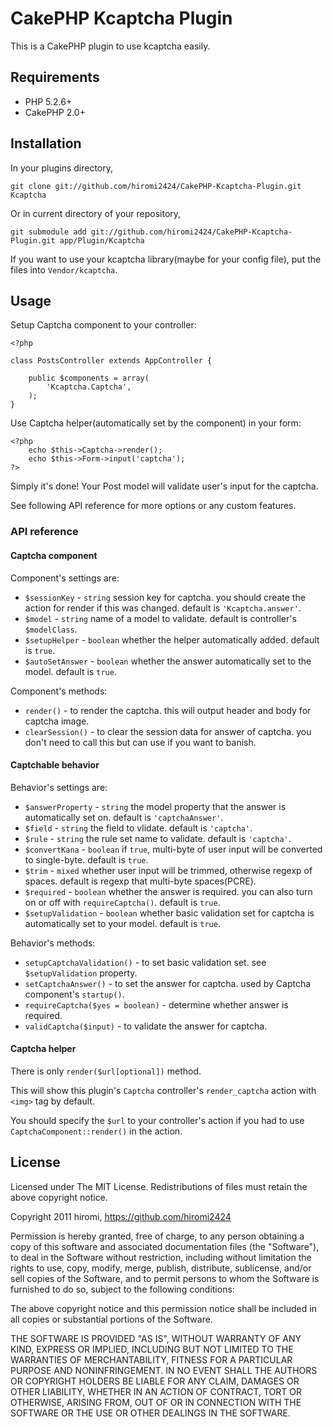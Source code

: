 # CakePHP Kcaptcha Plugin #

This is a CakePHP plugin to use kcaptcha easily.

## Requirements

- PHP 5.2.6+
- CakePHP 2.0+

## Installation

In your plugins directory,

	git clone git://github.com/hiromi2424/CakePHP-Kcaptcha-Plugin.git Kcaptcha

Or in current directory of your repository,

	git submodule add git://github.com/hiromi2424/CakePHP-Kcaptcha-Plugin.git app/Plugin/Kcaptcha

If you want to use your kcaptcha library(maybe for your config file), put the files into `Vendor/kcaptcha`.

## Usage

Setup Captcha component to your controller:


	<?php
	
	class PostsController extends AppController {
	
		public $components = array(
			'Kcaptcha.Captcha',
		);
	}


Use Captcha helper(automatically set by the component) in your form:

	<?php
		echo $this->Captcha->render();
		echo $this->Form->input('captcha');
	?>

Simply it's done! Your Post model will validate user's input for the captcha.

See following API reference for more options or any custom features.

### API reference

#### Captcha component

Component's settings are:

- `$sessionKey` - `string` session key for captcha. you should create the action for render if this was changed. default is `'Kcaptcha.answer'`.
- `$model` - `string` name of a model to validate. default is controller's `$modelClass`.
- `$setupHelper` - `boolean` whether the helper automatically added. default is `true`.
- `$autoSetAnswer` - `boolean` whether the answer automatically set to the model. default is `true`.

Component's methods:

- `render()` - to render the captcha. this will output header and body for captcha image.
- `clearSession()` - to clear the session data for answer of captcha. you don't need to call this but can use if you want to banish.

#### Captchable behavior

Behavior's settings are:

- `$answerProperty` - `string` the model property that the answer is automatically set on. default is `'captchaAnswer'`.
- `$field` - `string` the field to vlidate. default is `'captcha'`.
- `$rule` - `string` the rule set name to validate. default is `'captcha'`.
- `$convertKana` - `boolean` if `true`, multi-byte of user input will be converted to single-byte. default is `true`.
- `$trim` - `mixed` whether user input will be trimmed, otherwise regexp of spaces. default is regexp that multi-byte spaces(PCRE).
- `$required` - `boolean` whether the answer is required. you can also turn on or off with `requireCaptcha()`. default is `true`.
- `$setupValidation` - `boolean` whether basic validation set for captcha is automatically set to your model. default is `true`.

Behavior's methods:

- `setupCaptchaValidation()` - to set basic validation set. see `$setupValidation` property.
- `setCaptchaAnswer()` - to set the answer for captcha. used by Captcha component's `startup()`.
- `requireCaptcha($yes = boolean)` - determine whether answer is required.
- `validCaptcha($input)` - to validate the answer for captcha.

#### Captcha helper

There is only `render($url[optional])` method.

This will show this plugin's `Captcha` controller's `render_captcha` action with `<img>` tag by default.

You should specify the `$url` to your controller's action if you had to use `CaptchaComponent::render()` in the action.

## License

Licensed under The MIT License.
Redistributions of files must retain the above copyright notice.


Copyright 2011 hiromi, https://github.com/hiromi2424

Permission is hereby granted, free of charge, to any person obtaining a copy
of this software and associated documentation files (the "Software"), to deal
in the Software without restriction, including without limitation the rights
to use, copy, modify, merge, publish, distribute, sublicense, and/or sell
copies of the Software, and to permit persons to whom the Software is
furnished to do so, subject to the following conditions:

The above copyright notice and this permission notice shall be included in
all copies or substantial portions of the Software.

THE SOFTWARE IS PROVIDED "AS IS", WITHOUT WARRANTY OF ANY KIND, EXPRESS OR
IMPLIED, INCLUDING BUT NOT LIMITED TO THE WARRANTIES OF MERCHANTABILITY,
FITNESS FOR A PARTICULAR PURPOSE AND NONINFRINGEMENT. IN NO EVENT SHALL THE
AUTHORS OR COPYRIGHT HOLDERS BE LIABLE FOR ANY CLAIM, DAMAGES OR OTHER
LIABILITY, WHETHER IN AN ACTION OF CONTRACT, TORT OR OTHERWISE, ARISING FROM,
OUT OF OR IN CONNECTION WITH THE SOFTWARE OR THE USE OR OTHER DEALINGS IN
THE SOFTWARE.